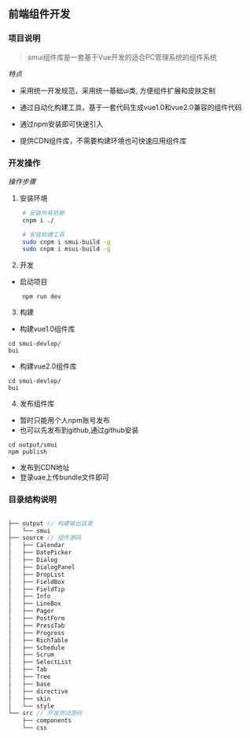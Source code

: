 ## 前端组件开发

### 项目说明

> smui组件库是一套基于Vue开发的适合PC管理系统的组件系统

*特点*


- 采用统一开发规范，采用统一基础ui类, 方便组件扩展和皮肤定制

- 通过自动化构建工具，基于一套代码生成vue1.0和vue2.0兼容的组件代码

- 通过npm安装即可快速引入

- 提供CDN组件库，不需要构建环境也可快速应用组件库


### 开发操作

*操作步骤*

1. 安装环境

```bash
    # 安装所有依赖
    cnpm i ./

    # 安装构建工具
    sudo cnpm i smui-build -g
    sudo cnpm i msui-build -g
```

2. 开发

- 启动项目

```
    npm run dev
```

3. 构建

- 构建vue1.0组件库

```
cd smui-devlop/
bui
```

- 构建vue2.0组件库

```
cd smui-devlop/
bui
```

4. 发布组件库

- 暂时只能用个人npm账号发布
- 也可以先发布到github,通过github安装

```
cd output/smui
npm publish
```

- 发布到CDN地址
- 登录uae上传bundle文件即可


### 目录结构说明

```js

├── output // 构建输出目录
│   └── smui 
├── source // 组件源码
│   ├── Calendar
│   ├── DatePicker
│   ├── Dialog
│   ├── DialogPanel
│   ├── DropList
│   ├── FieldBox
│   ├── FieldTip
│   ├── Info
│   ├── LineBox
│   ├── Pager
│   ├── PostForm
│   ├── PressTab
│   ├── Progress
│   ├── RichTable
│   ├── Schedule
│   ├── Scrum
│   ├── SelectList
│   ├── Tab
│   ├── Tree
│   ├── base
│   ├── directive
│   ├── skin
│   └── style
└── src // 开发测试源码
    ├── components
    └── css
```